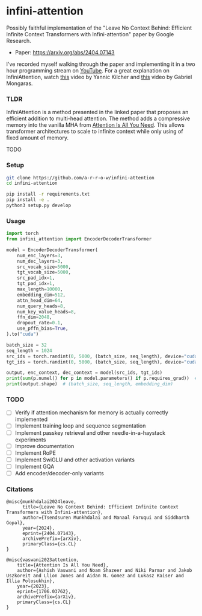# infini-attention

Possibly faithful implementation of the "Leave No Context Behind: Efficient Infinite Context Transformers with Infini-attention" paper by Google Research.

- Paper: https://arxiv.org/abs/2404.07143

I've recorded myself walking through the paper and implementing it in a two hour programming stream on [YouTube](https://youtu.be/SLrSJSL4pdk). For a great explanation on InfiniAttention, watch [this](https://youtu.be/r_UBBfTPcF0) video by Yannic Kilcher and [this](https://youtu.be/MRTTGMlKgb8) video by Gabriel Mongaras.

### TLDR

InfiniAttention is a method presented in the linked paper that proposes an efficient addition to multi-head attention. The method adds a compressive memory into the vanilla MHA from [Attention Is All You Need](https://arxiv.org/abs/1706.03762). This allows transformer architectures to scale to infinite context while only using of fixed amount of memory.

TODO

### Setup

```bash
git clone https://github.com/a-r-r-o-w/infini-attention
cd infini-attention

pip install -r requirements.txt
pip install -e .
python3 setup.py develop
```

### Usage

```python
import torch
from infini_attention import EncoderDecoderTransformer

model = EncoderDecoderTransformer(
    num_enc_layers=3,
    num_dec_layers=3,
    src_vocab_size=5000,
    tgt_vocab_size=5000,
    src_pad_idx=1,
    tgt_pad_idx=1,
    max_length=10000,
    embedding_dim=512,
    attn_head_dim=64,
    num_query_heads=8,
    num_key_value_heads=8,
    ffn_dim=2048,
    dropout_rate=0.1,
    use_pffn_bias=True,
).to("cuda")

batch_size = 32
seq_length = 1024
src_ids = torch.randint(0, 5000, (batch_size, seq_length), device="cuda")
tgt_ids = torch.randint(0, 5000, (batch_size, seq_length), device="cuda")

output, enc_context, dec_context = model(src_ids, tgt_ids)
print(sum(p.numel() for p in model.parameters() if p.requires_grad))  # 93231176
print(output.shape)  # (batch_size, seq_length, embedding_dim)

```

### TODO

- [ ] Verify if attention mechanism for memory is actually correctly implemented
- [ ] Implement training loop and sequence segmentation
- [ ] Implement passkey retrieval and other needle-in-a-haystack experiments
- [ ] Improve documentation
- [ ] Implement RoPE
- [ ] Implement SwiGLU and other activation variants
- [ ] Implement GQA
- [ ] Add encoder/decoder-only variants

### Citations

```
@misc{munkhdalai2024leave,
      title={Leave No Context Behind: Efficient Infinite Context Transformers with Infini-attention}, 
      author={Tsendsuren Munkhdalai and Manaal Faruqui and Siddharth Gopal},
      year={2024},
      eprint={2404.07143},
      archivePrefix={arXiv},
      primaryClass={cs.CL}
}
```

```
@misc{vaswani2023attention,
    title={Attention Is All You Need}, 
    author={Ashish Vaswani and Noam Shazeer and Niki Parmar and Jakob Uszkoreit and Llion Jones and Aidan N. Gomez and Lukasz Kaiser and Illia Polosukhin},
    year={2023},
    eprint={1706.03762},
    archivePrefix={arXiv},
    primaryClass={cs.CL}
}
```
